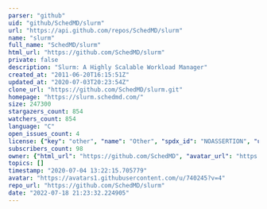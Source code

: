 ```yaml
---
parser: "github"
uid: "github/SchedMD/slurm"
url: "https://api.github.com/repos/SchedMD/slurm"
name: "slurm"
full_name: "SchedMD/slurm"
html_url: "https://github.com/SchedMD/slurm"
private: false
description: "Slurm: A Highly Scalable Workload Manager"
created_at: "2011-06-20T16:15:51Z"
updated_at: "2020-07-03T20:23:54Z"
clone_url: "https://github.com/SchedMD/slurm.git"
homepage: "https://slurm.schedmd.com/"
size: 247300
stargazers_count: 854
watchers_count: 854
language: "C"
open_issues_count: 4
license: {"key": "other", "name": "Other", "spdx_id": "NOASSERTION", "url": null, "node_id": "MDc6TGljZW5zZTA="}
subscribers_count: 98
owner: {"html_url": "https://github.com/SchedMD", "avatar_url": "https://avatars1.githubusercontent.com/u/740245?v=4", "login": "SchedMD", "type": "Organization"}
topics: []
timestamp: "2020-07-04 13:22:15.705779"
avatar: "https://avatars1.githubusercontent.com/u/740245?v=4"
repo_url: "https://github.com/SchedMD/slurm"
date: "2022-07-18 21:23:32.224905"
---
```

